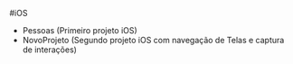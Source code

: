 #iOS

- Pessoas (Primeiro projeto iOS)
- NovoProjeto (Segundo projeto iOS com navegação de Telas e captura de interações)
